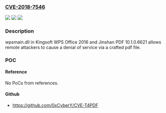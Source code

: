 ### [CVE-2018-7546](https://cve.mitre.org/cgi-bin/cvename.cgi?name=CVE-2018-7546)
![](https://img.shields.io/static/v1?label=Product&message=n%2Fa&color=blue)
![](https://img.shields.io/static/v1?label=Version&message=n%2Fa&color=blue)
![](https://img.shields.io/static/v1?label=Vulnerability&message=n%2Fa&color=brighgreen)

### Description

wpsmain.dll in Kingsoft WPS Office 2016 and Jinshan PDF 10.1.0.6621 allows remote attackers to cause a denial of service via a crafted pdf file.

### POC

#### Reference
No PoCs from references.

#### Github
- https://github.com/0xCyberY/CVE-T4PDF

